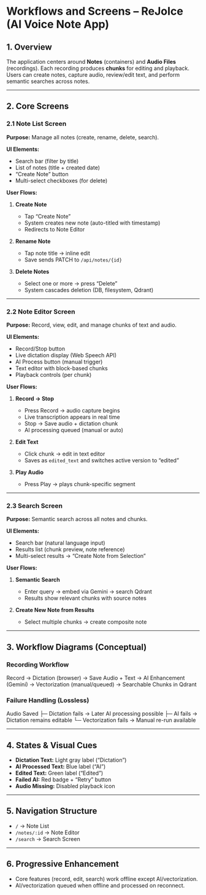 # Workflows and Screens – ReJoIce (AI Voice Note App)

## 1. Overview

The application centers around **Notes** (containers) and **Audio Files** (recordings). Each recording produces **chunks** for editing and playback. Users can create notes, capture audio, review/edit text, and perform semantic searches across notes.

---

## 2. Core Screens

### 2.1 Note List Screen
**Purpose:** Manage all notes (create, rename, delete, search).  

**UI Elements:**
- Search bar (filter by title)
- List of notes (title + created date)
- “Create Note” button
- Multi-select checkboxes (for delete)

**User Flows:**
1. **Create Note**
   - Tap “Create Note”
   - System creates new note (auto-titled with timestamp)
   - Redirects to Note Editor

2. **Rename Note**
   - Tap note title → inline edit
   - Save sends PATCH to `/api/notes/{id}`

3. **Delete Notes**
   - Select one or more → press “Delete”
   - System cascades deletion (DB, filesystem, Qdrant)

---

### 2.2 Note Editor Screen
**Purpose:** Record, view, edit, and manage chunks of text and audio.

**UI Elements:**
- Record/Stop button
- Live dictation display (Web Speech API)
- AI Process button (manual trigger)
- Text editor with block-based chunks
- Playback controls (per chunk)


**User Flows:**
1. **Record → Stop**
   - Press Record → audio capture begins
   - Live transcription appears in real time
   - Stop → Save audio + dictation chunk
   - AI processing queued (manual or auto)

2. **Edit Text**
   - Click chunk → edit in text editor
   - Saves as `edited_text` and switches active version to “edited”

3. **Play Audio**
   - Press Play → plays chunk-specific segment


---

### 2.3 Search Screen
**Purpose:** Semantic search across all notes and chunks.

**UI Elements:**
- Search bar (natural language input)
- Results list (chunk preview, note reference)
- Multi-select results → “Create Note from Selection”

**User Flows:**
1. **Semantic Search**
   - Enter query → embed via Gemini → search Qdrant
   - Results show relevant chunks with source notes

2. **Create New Note from Results**
   - Select multiple chunks → create composite note

---

## 3. Workflow Diagrams (Conceptual)

### Recording Workflow

Record → Dictation (browser) → Save Audio + Text →
AI Enhancement (Gemini) →
Vectorization (manual/queued) →
Searchable Chunks in Qdrant

### Failure Handling (Lossless)

Audio Saved
├─ Dictation fails → Later AI processing possible
├─ AI fails → Dictation remains editable
└─ Vectorization fails → Manual re-run available

---

## 4. States & Visual Cues

- **Dictation Text:** Light gray label (“Dictation”)  
- **AI Processed Text:** Blue label (“AI”)  
- **Edited Text:** Green label (“Edited”)  
- **Failed AI:** Red badge + “Retry” button  
- **Audio Missing:** Disabled playback icon

---

## 5. Navigation Structure

- `/` → Note List
- `/notes/:id` → Note Editor
- `/search` → Search Screen

---

## 6. Progressive Enhancement

- Core features (record, edit, search) work offline except AI/vectorization.
- AI/vectorization queued when offline and processed on reconnect.

